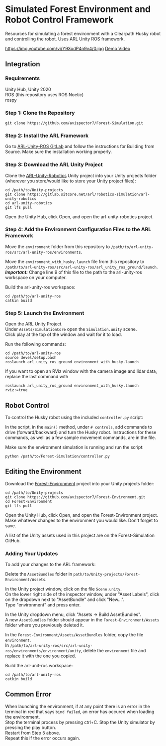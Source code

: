 # Simulated Forest Environment and Robot Control Framework
Resources for simulating a forest environment with a Clearpath Husky robot and controlling the robot. Uses ARL Unity ROS framework.

https://img.youtube.com/vi/Y9XodP4n9v4/0.jpg
[Demo Video](https://www.youtube.com/watch?v=Y9XodP4n9v4)

## Integration

### Requirements

Unity Hub, Unity 2020
<br> ROS (this repository uses ROS Noetic)
<br> rospy

### Step 1: Clone the Repository

```
git clone https://github.com/avispector7/Forest-Simulation.git
```

### Step 2: Install the ARL Framework

Go to [ARL-Unity-ROS GitLab](https://gitlab.sitcore.net/arl/robotics-simulation/arl-unity-ros) and follow the instructions for Building from Source. Make sure the installation working properly.

### Step 3: Download the ARL Unity Project
Clone the [ARL-Unity-Robotics](https://gitlab.sitcore.net/arl/robotics-simulation/arl-unity-robotics) Unity project into your Unity projects folder (wherever you store/would like to store your Unity project files):

```
cd /path/to/Unity-projects
git clone https://gitlab.sitcore.net/arl/robotics-simulation/arl-unity-robotics
cd arl-unity-robotics
git lfs pull
```

Open the Unity Hub, click Open, and open the arl-unity-robotics project.

### Step 4: Add the Environment Configuration Files to the ARL Framework

Move the `environment` folder from this repository to `/path/to/arl-unity-ros/src/arl-unity-ros/environments`.

Move the `environment_with_husky.launch` file from this repository to `/path/to/arl-unity-ros/src/arl-unity-ros/arl_unity_ros_ground/launch`.
<br> ***Important:*** Change line 9 of this file to the path to the arl-unity-ros workspace on your computer.

Build the arl-unity-ros workspace:

```
cd /path/to/arl-unity-ros
catkin build
```

### Step 5: Launch the Environment

Open the ARL Unity Project.
<br> Under `Assets/SimulationCore` open the `Simulation.unity` scene.
<br> Click play at the top of the window and wait for it to load.

Run the following commands:

```
cd /path/to/arl-unity-ros
source devel/setup.bash
roslaunch arl_unity_ros_ground environment_with_husky.launch
```

If you want to open an RViz window with the camera image and lidar data, replace the last command with

```
roslaunch arl_unity_ros_ground environment_with_husky.launch rviz:=true
```

## Robot Control

To control the Husky robot using the included `controller.py` script:

In the script, in the `main()` method, under `# controls`, add commands to drive (forward/backward) and turn the Husky robot. Instructions for these commands, as well as a few sample movement commands, are in the file.

Make sure the environment simulation is running and run the script:

```
python /path/to/Forest-Simulation/controller.py
```

## Editing the Environment

Download the [Forest-Environment](https://github.com/avispector7/Forest-Environment) project into your Unity projects folder:

```
cd /path/to/Unity-projects
git clone https://github.com/avispector7/Forest-Environment.git
cd Forest-Environment
git lfs pull
```

Open the Unity Hub, click Open, and open the Forest-Environment project.
<br> Make whatever changes to the environment you would like. Don't forget to save.

A list of the Unity assets used in this project are on the Forest-Simulation GitHub.

### Adding Your Updates

To add your changes to the ARL framework:

Delete the `AssetBundles` folder in `path/to/Unity-projects/Forest-Environment/Assets`.

In the Unity project window, click on the file `Scene.unity`.
<br> On the lower right side of the inspector window, under "Asset Labels", click on the dropdown next to "AssetBundle" and click "New...".
<br> Type "environment" and press enter.

In the Unity dropdown menu, click "Assets -> Build AssetBundles".
<br> A new `AssetBundles` folder should appear in the `Forest-Environment/Assets` folder where you previously deleted it.

In the `Forest-Environment/Assets/AssetBundles` folder, copy the file `environment`.
<br> In `/path/to/arl-unity-ros/src/arl-unity-ros/environments/environment/unity`, delete the `environment` file and replace it with the one you copied.

Build the arl-unit-ros workspace:

```
cd /path/to/arl-unity-ros
catkin build
```

## Common Error

When launching the environment, if at any point there is an error in the terminal in red that says `bind failed`, an error has occured when loading the environment.
<br> Stop the terminal process by pressing ctrl+C. Stop the Unity simulator by pressing the play button.
<br> Restart from Step 5 above.
<br> Repeat this if the error occurs again.
